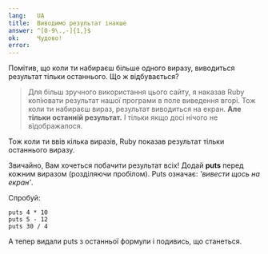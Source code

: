```yaml
---
lang:   UA
title:  Виводимо результат інакше
answer: ^[0-9\.,-]{1,}$
ok:     Чудово!
error:
---
```


Помітив, що коли ти набираєш більше одного виразу, виводиться результат тільки останнього.
Що ж відбувається?

> Для більш зручного використання цього сайту, я наказав Ruby копіювати результат нашої програми в поле виведення вгорі.
> Тож коли ти набираєш вираз, результат виводиться на екран.
> __Але тільки останній результат.__ І тільки якщо досі нічого не відображалося.

Тож коли ти ввів кілька виразів, Ruby показав результат тільки останнього виразу.

Звичайно, Вам хочеться побачити результат всіх! Додай __puts__ перед кожним виразом (розділяючи пробілом).
Puts означає: *'вивести щось на екран'*.

Спробуй:

    puts 4 * 10
    puts 5 - 12
    puts 30 / 4

А тепер видали puts з останньої формули і подивись, що станеться.
